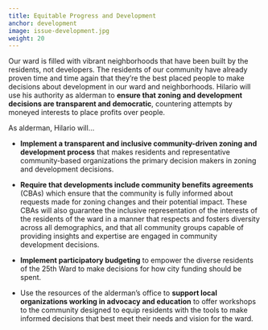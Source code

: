 ```yaml
---
title: Equitable Progress and Development
anchor: development
image: issue-development.jpg
weight: 20
---
```

Our ward is filled with vibrant neighborhoods that have been built by the residents, not developers. The residents of our community have already proven time and time again that they’re the best placed people to make decisions about development in our ward and neighborhoods. Hilario will use his authority as alderman to **ensure that zoning and development decisions are transparent and democratic**, countering attempts by moneyed interests to place profits over people.

As alderman, Hilario will…

* **Implement a transparent and inclusive community-driven zoning and development process** that makes residents and representative community-based organizations the primary decision makers in zoning and development decisions.

* **Require that developments include community benefits agreements** (CBAs) which ensure that the community is fully informed about requests made for zoning changes and their potential impact. These CBAs will also guarantee the inclusive representation of the interests of the residents of the ward in a manner that respects and fosters diversity across all demographics, and that all community groups capable of providing insights and expertise are engaged in community development decisions.

* **Implement participatory budgeting** to empower the diverse residents of the 25th Ward to make decisions for how city funding should be spent.

* Use the resources of the alderman’s office to **support local organizations working in advocacy and education** to offer workshops to the community designed to equip residents with the tools to make informed decisions that best meet their needs and vision for the ward.

